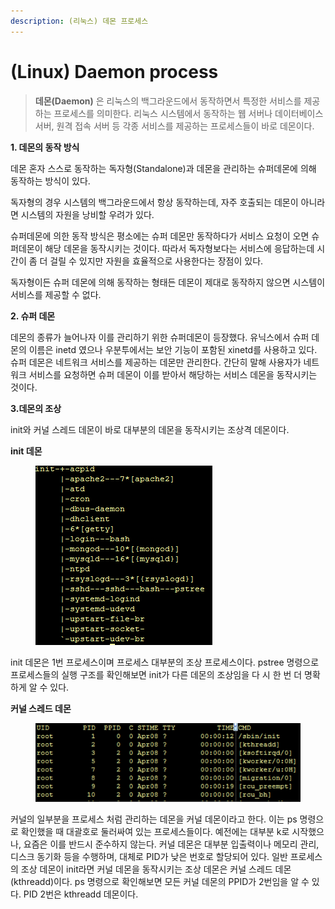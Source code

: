 ```yaml
---
description: (리눅스) 데몬 프로세스
---
```


# (Linux) Daemon process

> **데몬(Daemon)** 은 리눅스의 백그라운드에서 동작하면서 특정한 서비스를 제공하는 프로세스를 의미한다. 리눅스 시스템에서 동작하는 웹 서버나 데이터베이스 서버, 원격 접속 서버 등 각종 서비스를 제공하는 프로세스들이 바로 데몬이다.

**1. 데몬의 동작 방식**

데몬 혼자 스스로 동작하는 독자형(Standalone)과 데몬을 관리하는 슈퍼데몬에 의해 동작하는 방식이 있다.

독자형의 경우 시스템의 백그라운드에서 항상 동작하는데, 자주 호출되는 데몬이 아니라면 시스템의 자원을 낭비할 우려가 있다.

슈퍼데몬에 의한 동작 방식은 평소에는 슈퍼 데몬만 동작하다가 서비스 요청이 오면 슈퍼데몬이 해당 데몬을 동작시키는 것이다. 따라서 독자형보다는 서비스에 응답하는데 시간이 좀 더 걸릴 수 있지만 자원을 효율적으로 사용한다는 장점이 있다.

독자형이든 슈퍼 데몬에 의해 동작하는 형태든 데몬이 제대로 동작하지 않으면 시스템이 서비스를 제공할 수 없다.

**2. 슈퍼 데몬**

데몬의 종류가 늘어나자 이를 관리하기 위한 슈퍼데몬이 등장했다. 유닉스에서 슈퍼 데몬의 이름은 inetd 였으나 우분투에서는 보안 기능이 포함된 xinetd를 사용하고 있다. 슈퍼 데몬은 네트워크 서비스를 제공하는 데몬만 관리한다. 간단히 말해 사용자가 네트워크 서비스를 요청하면 슈퍼 데몬이 이를 받아서 해당하는 서비스 데몬을 동작시키는 것이다.

**3.데몬의 조상**

init와 커널 스레드 데몬이 바로 대부분의 데몬을 동작시키는 조상격 데몬이다.

**init 데몬**

<figure><img src="../../../.gitbook/assets/image (2).png" alt=""><figcaption></figcaption></figure>

init 데몬은 1번 프로세스이며 프로세스 대부분의 조상 프로세스이다. pstree 명령으로 프로세스들의 실행 구조를 확인해보면 init가 다른 데몬의 조상임을 다 시 한 번 더 명확하게 알 수 있다.

**커널 스레드 데몬**

<figure><img src="../../../.gitbook/assets/image (3).png" alt=""><figcaption></figcaption></figure>

커널의 일부분을 프로세스 처럼 관리하는 데몬을 커널 데몬이라고 한다. 이는 ps 명령으로 확인했을 때 대괄호로 둘러싸여 있는 프로세스들이다. 예전에는 대부분 k로 시작했으나, 요즘은 이를 반드시 준수하지 않는다. 커널 데몬은 대부분 입출력이나 메모리 관리, 디스크 동기화 등을 수행하며, 대체로 PID가 낮은 번호로 할당되어 있다. 일반 프로세스의 조상 데몬이 init라면 커널 데몬을 동작시키는 조상 데몬은 커널 스레드 데몬(kthreadd)이다. ps 명령으로 확인해보면 모든 커널 데몬의 PPID가 2번임을 알 수 있다. PID 2번은 kthreadd 데몬이다.
